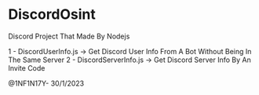# DiscordOsint
Discord Project That Made By Nodejs

1 - DiscordUserInfo.js -> Get Discord User Info From A Bot Without Being In The Same Server
2 - DiscordServerInfo.js -> Get Discord Server Info By An Invite Code

@1NF1N17Y- 30/1/2023
